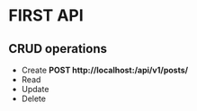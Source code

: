 # FIRST API
## CRUD operations
- Create 
    **POST http://localhost:<port>/api/v1/posts/**
- Read
- Update
- Delete

